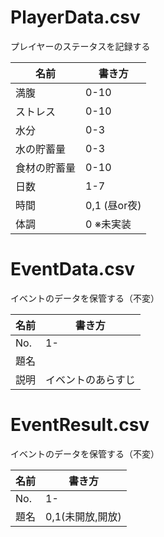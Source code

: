 # PlayerData.csv
プレイヤーのステータスを記録する

| 名前 | 書き方 |
| ---- | ---- |
|  満腹  |  0-10  |
|  ストレス  |  0-10  |
|  水分  |  0-3  |
|  水の貯蓄量  |  0-3  |
|  食材の貯蓄量  |  0-10  |
|  日数  |  1-7  |
|  時間  |  0,1 (昼or夜)  |
|  体調  |  0 ※未実装  |

# EventData.csv
イベントのデータを保管する（不変）

| 名前 | 書き方 |
| ---- | ---- |
|  No.  |  1-  |
|  題名  |    |
|  説明  |  イベントのあらすじ  |

# EventResult.csv
イベントのデータを保管する（不変）

| 名前 | 書き方 |
| ---- | ---- |
|  No.  |  1-  |
|  題名  |  0,1(未開放,開放)  |